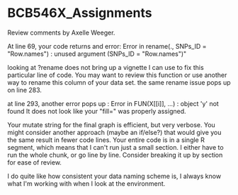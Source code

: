 # BCB546X_Assignments

Review comments by Axelle Weeger. 

At line 69, your code returns and error: 
  Error in rename(., SNPs_ID = "Row.names") : unused argument (SNPs_ID = "Row.names")"

looking at ?rename does not bring up  a vignette I can use to fix this particular line of code. You may want to review this function or use another way to rename this column of your data set. 
the same rename issue pops up on line 283. 

at line 293, another error pops up : 
  Error in FUN(X[[i]], ...) : object 'y' not found
It does not look like your "fill=" was properly assigned. 

Your mutate string for the final graph is efficient, but very verbose. You might consider another approach (maybe an if/else?) that would give you the same result in fewer code lines. 
Your entire code is in a single R segment, which means that I can't run just a small section. I either have to run the whole chunk, or go line by line. 
Consider breaking it up by section for ease of review. 

I do quite like how consistent your data naming scheme is, I always know what I'm working with when I look at the environment. 





